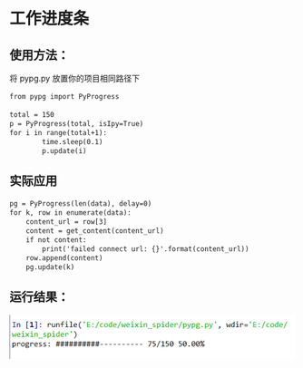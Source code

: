 # 工作进度条

## 使用方法：

将 pypg.py 放置你的项目相同路径下

```
from pypg import PyProgress

total = 150
p = PyProgress(total, isIpy=True)
for i in range(total+1):
        time.sleep(0.1)
        p.update(i)
```

## 实际应用

```
pg = PyProgress(len(data), delay=0)
for k, row in enumerate(data):
    content_url = row[3]
    content = get_content(content_url)
    if not content:
        print('failed connect url: {}'.format(content_url))
    row.append(content)
    pg.update(k)
```

## 运行结果：
![运行结果](src/0.png)
